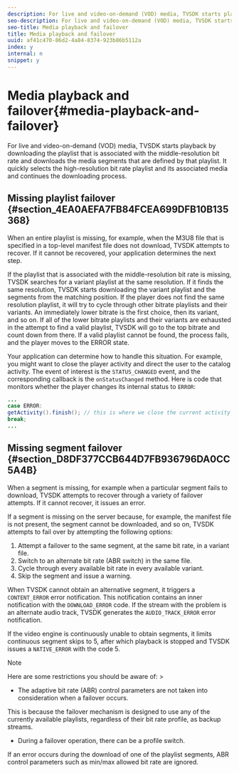 ```yaml
---
description: For live and video-on-demand (VOD) media, TVSDK starts playback by downloading the playlist that is associated with the middle-resolution bit rate and downloads the media segments that are defined by that playlist. It quickly selects the high-resolution bit rate playlist and its associated media and continues the downloading process.
seo-description: For live and video-on-demand (VOD) media, TVSDK starts playback by downloading the playlist that is associated with the middle-resolution bit rate and downloads the media segments that are defined by that playlist. It quickly selects the high-resolution bit rate playlist and its associated media and continues the downloading process.
seo-title: Media playback and failover
title: Media playback and failover
uuid: af41c470-86d2-4a84-8374-923b86b5112a
index: y
internal: n
snippet: y
---
```


# Media playback and failover{#media-playback-and-failover}

For live and video-on-demand (VOD) media, TVSDK starts playback by downloading the playlist that is associated with the middle-resolution bit rate and downloads the media segments that are defined by that playlist. It quickly selects the high-resolution bit rate playlist and its associated media and continues the downloading process.

## Missing playlist failover {#section_4EA0AEFA7FB84FCEA699DFB10B135368}

When an entire playlist is missing, for example, when the M3U8 file that is specified in a top-level manifest file does not download, TVSDK attempts to recover. If it cannot be recovered, your application determines the next step.

If the playlist that is associated with the middle-resolution bit rate is missing, TVSDK searches for a variant playlist at the same resolution. If it finds the same resolution, TVSDK starts downloading the variant playlist and the segments from the matching position. If the player does not find the same resolution playlist, it will try to cycle through other bitrate playlists and their variants. An immediately lower bitrate is the first choice, then its variant, and so on. If all of the lower bitrate playlists and their variants are exhausted in the attempt to find a valid playlist, TVSDK will go to the top bitrate and count down from there. If a valid playlist cannot be found, the process fails, and the player moves to the ERROR state.

Your application can determine how to handle this situation. For example, you might want to close the player activity and direct the user to the catalog activity. The event of interest is the `STATUS_CHANGED` event, and the corresponding callback is the `onStatusChanged` method. Here is code that monitors whether the player changes its internal status to `ERROR`:

```java
... 
case ERROR: 
getActivity().finish(); // this is where we close the current activity (the Player activity) 
break; 
...
```

## Missing segment failover {#section_D8DF377CCB644D7FB936796DA0CC5A4B}

When a segment is missing, for example when a particular segment fails to download, TVSDK attempts to recover through a variety of failover attempts. If it cannot recover, it issues an error.

If a segment is missing on the server because, for example, the manifest file is not present, the segment cannot be downloaded, and so on, TVSDK attempts to fail over by attempting the following options:

1. Attempt a failover to the same segment, at the same bit rate, in a variant file. 
1. Switch to an alternate bit rate (ABR switch) in the same file. 
1. Cycle through every available bit rate in every available variant. 
1. Skip the segment and issue a warning.

When TVSDK cannot obtain an alternative segment, it triggers a `CONTENT_ERROR` error notification. This notification contains an inner notification with the `DOWNLOAD_ERROR` code. If the stream with the problem is an alternate audio track, TVSDK generates the `AUDIO_TRACK_ERROR` error notification.

If the video engine is continuously unable to obtain segments, it limits continuous segment skips to 5, after which playback is stopped and TVSDK issues a `NATIVE_ERROR` with the code 5.

>[!NOTE]
>
>Here are some restrictions you should be aware of: >
>* The adaptive bit rate (ABR) control parameters are not taken into consideration when a failover occurs. 
>
>  This is because the failover mechanism is designed to use any of the currently available playlists, regardless of their bit rate profile, as backup streams. 
>* During a failover operation, there can be a profile switch. 
>
>  If an error occurs during the download of one of the playlist segments, ABR control parameters such as min/max allowed bit rate are ignored. 
>

